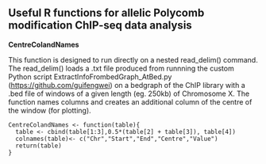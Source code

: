 ## Useful R functions for allelic Polycomb modification ChIP-seq data analysis
**CentreColandNames**

This function is designed to run directly on a nested read_delim() command. 
The read_delim() loads a .txt file produced from runnning the custom Python script ExtractInfoFrombedGraph_AtBed.py (https://github.com/guifengwei) on a bedgraph of the ChIP library with a .bed file of windows of a given length (eg. 250kb) of Chromosome X. 
The function names columns and creates an additional column of the centre of the window (for plotting).

```{CentreColandNames}
CentreColandNames <- function(table){
  table <- cbind(table[1:3],0.5*(table[2] + table[3]), table[4])
  colnames(table)<- c("Chr","Start","End","Centre","Value")
  return(table)
}

```
